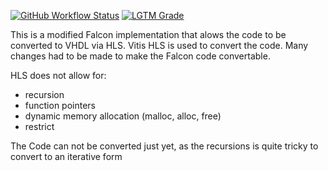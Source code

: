 [![GitHub Workflow Status](https://img.shields.io/github/workflow/status/JanWendler/Falcon/Build%20and%20Test?label=Build%20and%20Tests&logo=Github)](https://github.com/JanWendler/Falcon/actions/tests.yml)
[![LGTM Grade](https://img.shields.io/lgtm/grade/cpp/github/JanWendler/Falcon?label=Code%20Quality&logo=LGTM)](https://lgtm.com/projects/g/JanWendler/Falcon/context:cpp)

This is a modified Falcon implementation that alows the code to be converted to VHDL via HLS.
Vitis HLS is used to convert the code. 
Many changes had to be made to make the Falcon code convertable. 

HLS does not allow for:
- recursion
- function pointers
- dynamic memory allocation (malloc, alloc, free)
- restrict

The Code can not be converted just yet, as the recursions is quite tricky to convert to an iterative form
